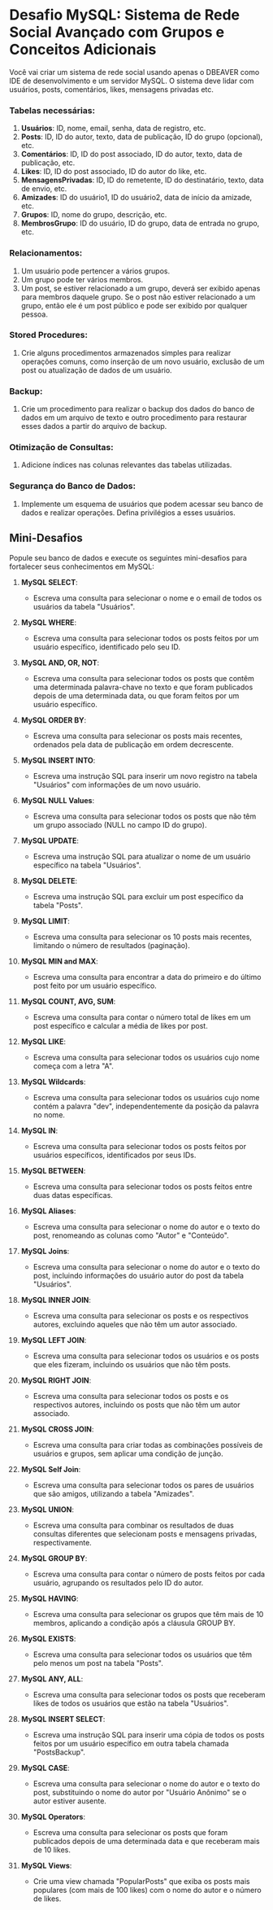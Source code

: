# Desafio MySQL: Sistema de Rede Social Avançado com Grupos e Conceitos Adicionais

Você vai criar um sistema de rede social usando apenas o DBEAVER como IDE de desenvolvimento e um servidor MySQL. O sistema deve lidar com usuários, posts, comentários, likes, mensagens privadas etc.

### Tabelas necessárias:

1. **Usuários**: ID, nome, email, senha, data de registro, etc.
2. **Posts**: ID, ID do autor, texto, data de publicação, ID do grupo (opcional), etc.
3. **Comentários**: ID, ID do post associado, ID do autor, texto, data de publicação, etc.
4. **Likes**: ID, ID do post associado, ID do autor do like, etc.
5. **MensagensPrivadas**: ID, ID do remetente, ID do destinatário, texto, data de envio, etc.
6. **Amizades**: ID do usuário1, ID do usuário2, data de início da amizade, etc.
7. **Grupos**: ID, nome do grupo, descrição, etc.
8. **MembrosGrupo**: ID do usuário, ID do grupo, data de entrada no grupo, etc.

### Relacionamentos:

1. Um usuário pode pertencer a vários grupos.
2. Um grupo pode ter vários membros.
3. Um post, se estiver relacionado a um grupo, deverá ser exibido apenas para membros daquele grupo. Se o post não estiver relacionado a um grupo, então ele é um post público e pode ser exibido por qualquer pessoa.

### Stored Procedures:

1. Crie alguns procedimentos armazenados simples para realizar operações comuns, como inserção de um novo usuário, exclusão de um post ou atualização de dados de um usuário.

### Backup:

1. Crie um procedimento para realizar o backup dos dados do banco de dados em um arquivo de texto e outro procedimento para restaurar esses dados a partir do arquivo de backup.

### Otimização de Consultas:

1. Adicione índices nas colunas relevantes das tabelas utilizadas.

### Segurança do Banco de Dados:

1. Implemente um esquema de usuários que podem acessar seu banco de dados e realizar operações. Defina privilégios a esses usuários.

## Mini-Desafios

Popule seu banco de dados e execute os seguintes mini-desafios para fortalecer seus conhecimentos em MySQL:

1. **MySQL SELECT**:

   - Escreva uma consulta para selecionar o nome e o email de todos os usuários da tabela "Usuários".

2. **MySQL WHERE**:

   - Escreva uma consulta para selecionar todos os posts feitos por um usuário específico, identificado pelo seu ID.

3. **MySQL AND, OR, NOT**:

   - Escreva uma consulta para selecionar todos os posts que contêm uma determinada palavra-chave no texto e que foram publicados depois de uma determinada data, ou que foram feitos por um usuário específico.

4. **MySQL ORDER BY**:

   - Escreva uma consulta para selecionar os posts mais recentes, ordenados pela data de publicação em ordem decrescente.

5. **MySQL INSERT INTO**:

   - Escreva uma instrução SQL para inserir um novo registro na tabela "Usuários" com informações de um novo usuário.

6. **MySQL NULL Values**:

   - Escreva uma consulta para selecionar todos os posts que não têm um grupo associado (NULL no campo ID do grupo).

7. **MySQL UPDATE**:

   - Escreva uma instrução SQL para atualizar o nome de um usuário específico na tabela "Usuários".

8. **MySQL DELETE**:

   - Escreva uma instrução SQL para excluir um post específico da tabela "Posts".

9. **MySQL LIMIT**:

   - Escreva uma consulta para selecionar os 10 posts mais recentes, limitando o número de resultados (paginação).

10. **MySQL MIN and MAX**:

    - Escreva uma consulta para encontrar a data do primeiro e do último post feito por um usuário específico.

11. **MySQL COUNT, AVG, SUM**:

    - Escreva uma consulta para contar o número total de likes em um post específico e calcular a média de likes por post.

12. **MySQL LIKE**:

    - Escreva uma consulta para selecionar todos os usuários cujo nome começa com a letra "A".

13. **MySQL Wildcards**:

    - Escreva uma consulta para selecionar todos os usuários cujo nome contém a palavra "dev", independentemente da posição da palavra no nome.

14. **MySQL IN**:

    - Escreva uma consulta para selecionar todos os posts feitos por usuários específicos, identificados por seus IDs.

15. **MySQL BETWEEN**:

    - Escreva uma consulta para selecionar todos os posts feitos entre duas datas específicas.

16. **MySQL Aliases**:

    - Escreva uma consulta para selecionar o nome do autor e o texto do post, renomeando as colunas como "Autor" e "Conteúdo".

17. **MySQL Joins**:

    - Escreva uma consulta para selecionar o nome do autor e o texto do post, incluindo informações do usuário autor do post da tabela "Usuários".

18. **MySQL INNER JOIN**:

    - Escreva uma consulta para selecionar os posts e os respectivos autores, excluindo aqueles que não têm um autor associado.

19. **MySQL LEFT JOIN**:

    - Escreva uma consulta para selecionar todos os usuários e os posts que eles fizeram, incluindo os usuários que não têm posts.

20. **MySQL RIGHT JOIN**:

    - Escreva uma consulta para selecionar todos os posts e os respectivos autores, incluindo os posts que não têm um autor associado.

21. **MySQL CROSS JOIN**:

    - Escreva uma consulta para criar todas as combinações possíveis de usuários e grupos, sem aplicar uma condição de junção.

22. **MySQL Self Join**:

    - Escreva uma consulta para selecionar todos os pares de usuários que são amigos, utilizando a tabela "Amizades".

23. **MySQL UNION**:

    - Escreva uma consulta para combinar os resultados de duas consultas diferentes que selecionam posts e mensagens privadas, respectivamente.

24. **MySQL GROUP BY**:

    - Escreva uma consulta para contar o número de posts feitos por cada usuário, agrupando os resultados pelo ID do autor.

25. **MySQL HAVING**:

    - Escreva uma consulta para selecionar os grupos que têm mais de 10 membros, aplicando a condição após a cláusula GROUP BY.

26. **MySQL EXISTS**:

    - Escreva uma consulta para selecionar todos os usuários que têm pelo menos um post na tabela "Posts".

27. **MySQL ANY, ALL**:

    - Escreva uma consulta para selecionar todos os posts que receberam likes de todos os usuários que estão na tabela "Usuários".

28. **MySQL INSERT SELECT**:

    - Escreva uma instrução SQL para inserir uma cópia de todos os posts feitos por um usuário específico em outra tabela chamada "PostsBackup".

29. **MySQL CASE**:

    - Escreva uma consulta para selecionar o nome do autor e o texto do post, substituindo o nome do autor por "Usuário Anônimo" se o autor estiver ausente.

30. **MySQL Operators**:

    - Escreva uma consulta para selecionar os posts que foram publicados depois de uma determinada data e que receberam mais de 10 likes.

31. **MySQL Views**:
    - Crie uma view chamada "PopularPosts" que exiba os posts mais populares (com mais de 100 likes) com o nome do autor e o número de likes.
